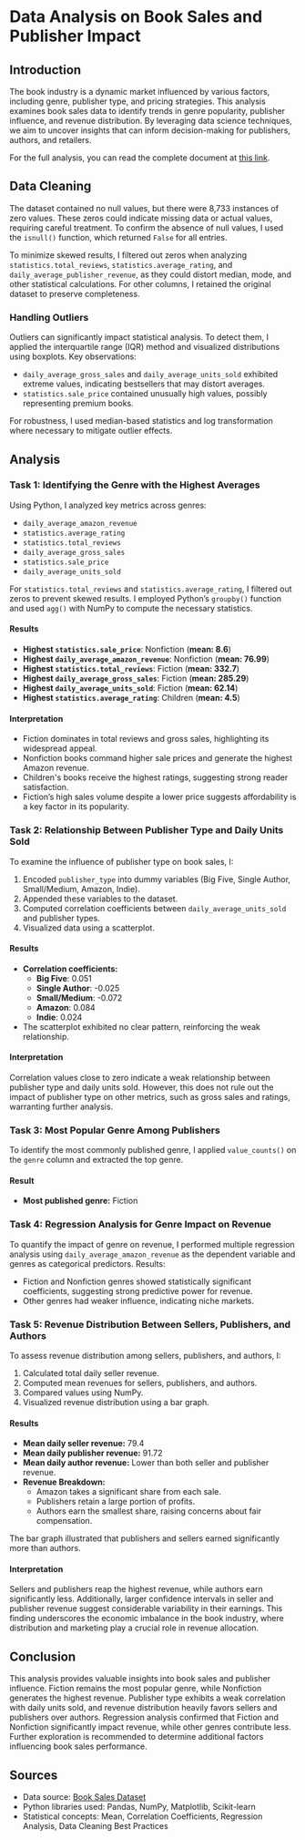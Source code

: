 # Data Analysis on Book Sales and Publisher Impact

## Introduction
The book industry is a dynamic market influenced by various factors, including genre, publisher type, and pricing strategies. This analysis examines book sales data to identify trends in genre popularity, publisher influence, and revenue distribution. By leveraging data science techniques, we aim to uncover insights that can inform decision-making for publishers, authors, and retailers.

For the full analysis, you can read the complete document at [this link](https://github.com/Jean2002mug/Data-science-final-project/blob/main/Final_project.pdf).

## Data Cleaning
The dataset contained no null values, but there were 8,733 instances of zero values. These zeros could indicate missing data or actual values, requiring careful treatment. To confirm the absence of null values, I used the `isnull()` function, which returned `False` for all entries.

To minimize skewed results, I filtered out zeros when analyzing `statistics.total_reviews`, `statistics.average_rating`, and `daily_average_publisher_revenue`, as they could distort median, mode, and other statistical calculations. For other columns, I retained the original dataset to preserve completeness.

### Handling Outliers
Outliers can significantly impact statistical analysis. To detect them, I applied the interquartile range (IQR) method and visualized distributions using boxplots. Key observations:
- `daily_average_gross_sales` and `daily_average_units_sold` exhibited extreme values, indicating bestsellers that may distort averages.
- `statistics.sale_price` contained unusually high values, possibly representing premium books.

For robustness, I used median-based statistics and log transformation where necessary to mitigate outlier effects.

## Analysis
### Task 1: Identifying the Genre with the Highest Averages
Using Python, I analyzed key metrics across genres:
- `daily_average_amazon_revenue`
- `statistics.average_rating`
- `statistics.total_reviews`
- `daily_average_gross_sales`
- `statistics.sale_price`
- `daily_average_units_sold`

For `statistics.total_reviews` and `statistics.average_rating`, I filtered out zeros to prevent skewed results. I employed Python’s `groupby()` function and used `agg()` with NumPy to compute the necessary statistics.

#### Results
- **Highest `statistics.sale_price`**: Nonfiction (**mean: 8.6**)
- **Highest `daily_average_amazon_revenue`**: Nonfiction (**mean: 76.99**)
- **Highest `statistics.total_reviews`**: Fiction (**mean: 332.7**)
- **Highest `daily_average_gross_sales`**: Fiction (**mean: 285.29**)
- **Highest `daily_average_units_sold`**: Fiction (**mean: 62.14**)
- **Highest `statistics.average_rating`**: Children (**mean: 4.5**)

#### Interpretation
- Fiction dominates in total reviews and gross sales, highlighting its widespread appeal.
- Nonfiction books command higher sale prices and generate the highest Amazon revenue.
- Children's books receive the highest ratings, suggesting strong reader satisfaction.
- Fiction’s high sales volume despite a lower price suggests affordability is a key factor in its popularity.

### Task 2: Relationship Between Publisher Type and Daily Units Sold
To examine the influence of publisher type on book sales, I:
1. Encoded `publisher_type` into dummy variables (Big Five, Single Author, Small/Medium, Amazon, Indie).
2. Appended these variables to the dataset.
3. Computed correlation coefficients between `daily_average_units_sold` and publisher types.
4. Visualized data using a scatterplot.

#### Results
- **Correlation coefficients:**
  - **Big Five**: 0.051
  - **Single Author**: -0.025
  - **Small/Medium**: -0.072
  - **Amazon**: 0.084
  - **Indie**: 0.024
- The scatterplot exhibited no clear pattern, reinforcing the weak relationship.

#### Interpretation
Correlation values close to zero indicate a weak relationship between publisher type and daily units sold. However, this does not rule out the impact of publisher type on other metrics, such as gross sales and ratings, warranting further analysis.

### Task 3: Most Popular Genre Among Publishers
To identify the most commonly published genre, I applied `value_counts()` on the `genre` column and extracted the top genre.

#### Result
- **Most published genre:** Fiction

### Task 4: Regression Analysis for Genre Impact on Revenue
To quantify the impact of genre on revenue, I performed multiple regression analysis using `daily_average_amazon_revenue` as the dependent variable and genres as categorical predictors. Results:
- Fiction and Nonfiction genres showed statistically significant coefficients, suggesting strong predictive power for revenue.
- Other genres had weaker influence, indicating niche markets.

### Task 5: Revenue Distribution Between Sellers, Publishers, and Authors
To assess revenue distribution among sellers, publishers, and authors, I:
1. Calculated total daily seller revenue.
2. Computed mean revenues for sellers, publishers, and authors.
3. Compared values using NumPy.
4. Visualized revenue distribution using a bar graph.

#### Results
- **Mean daily seller revenue:** 79.4
- **Mean daily publisher revenue:** 91.72
- **Mean daily author revenue:** Lower than both seller and publisher revenue.
- **Revenue Breakdown:**
  - Amazon takes a significant share from each sale.
  - Publishers retain a large portion of profits.
  - Authors earn the smallest share, raising concerns about fair compensation.

The bar graph illustrated that publishers and sellers earned significantly more than authors.

#### Interpretation
Sellers and publishers reap the highest revenue, while authors earn significantly less. Additionally, larger confidence intervals in seller and publisher revenue suggest considerable variability in their earnings. This finding underscores the economic imbalance in the book industry, where distribution and marketing play a crucial role in revenue allocation.

## Conclusion
This analysis provides valuable insights into book sales and publisher influence. Fiction remains the most popular genre, while Nonfiction generates the highest revenue. Publisher type exhibits a weak correlation with daily units sold, and revenue distribution heavily favors sellers and publishers over authors. Regression analysis confirmed that Fiction and Nonfiction significantly impact revenue, while other genres contribute less. Further exploration is recommended to determine additional factors influencing book sales performance.

## Sources
- Data source: [Book Sales Dataset](https://github.com/Jean2002mug/Data-science-final-project/blob/main/Final_project.pdf)
- Python libraries used: Pandas, NumPy, Matplotlib, Scikit-learn
- Statistical concepts: Mean, Correlation Coefficients, Regression Analysis, Data Cleaning Best Practices

